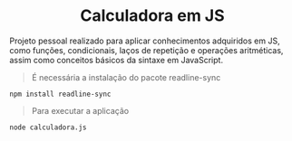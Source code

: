 <h1 align="center"> Calculadora em JS</h1>

Projeto pessoal realizado para aplicar conhecimentos adquiridos em JS, como funções, condicionais, laços de repetição e operações aritméticas, assim como conceitos básicos da sintaxe em JavaScript.

>É necessária a instalação do pacote readline-sync
```
npm install readline-sync
```

>Para executar a aplicação
```
node calculadora.js
```
